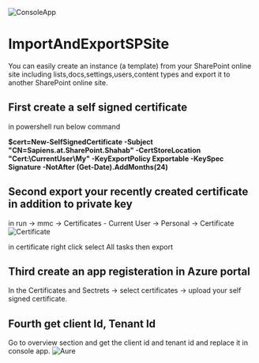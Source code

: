 ![ConsoleApp](https://github.com/Shmata/ImportAndExportSPSite/assets/2398297/d7b887bb-ac0c-408c-88ba-942ca035060f)

# ImportAndExportSPSite
You can easily create an instance (a template) from your SharePoint online site including lists,docs,settings,users,content types and export it to another SharePoint online site. 

## First create a self signed certificate
in powershell run below command 

**$cert=New-SelfSignedCertificate -Subject "CN=Sapiens.at.SharePoint.Shahab" -CertStoreLocation "Cert:\CurrentUser\My"  -KeyExportPolicy Exportable -KeySpec Signature -NotAfter (Get-Date).AddMonths(24)**

## Second export your recently created certificate in addition to private key 
in run -> mmc -> Certificates - Current User -> Personal -> Certificate 
![Certificate](https://github.com/Shmata/ImportAndExportSPSite/assets/2398297/d8993c87-43ed-4518-8dd8-74f2c94ecc3d)

in certificate right click select All tasks then export 

## Third create an app registeration in Azure portal 
In the Certificates and Sectrets -> select certificates -> upload your self signed certificate. 

## Fourth get client Id, Tenant Id
Go to overview section and get the client id and tenant id and replace it in console app. 
![Aure](https://github.com/Shmata/ImportAndExportSPSite/assets/2398297/d1b6eee4-19ba-4d68-9871-82af89b4ea93)
